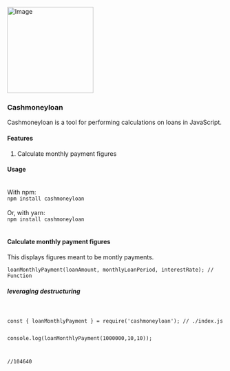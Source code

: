<a href="https://www.npmjs.com/package/cashmoneyloan"><img src="https://i.pinimg.com/564x/cc/8a/ab/cc8aabb120ae1cc3febe59167e06b7ed.jpg" height="200px" alt="Image"/></a>
### Cashmoneyloan
Cashmoneyloan is a tool for performing calculations on loans in JavaScript.

#### Features
1. Calculate monthly payment figures

#### Usage
<br>
With npm:
<code>
npm install cashmoneyloan
</code>
<br>
Or, with yarn:
<code>
npm install cashmoneyloan
</code>
<br>

#### Calculate monthly payment figures
This displays figures meant to be montly payments. 
<br>
<code>
loanMonthlyPayment(loanAmount, monthlyLoanPeriod, interestRate); // Function 
</code>	

##### leveraging destructuring 
 <br>
 
<code>
const { loanMonthlyPayment } = require('cashmoneyloan'); // ./index.js


console.log(loanMonthlyPayment(1000000,10,10));
 
 //104640
</code>

